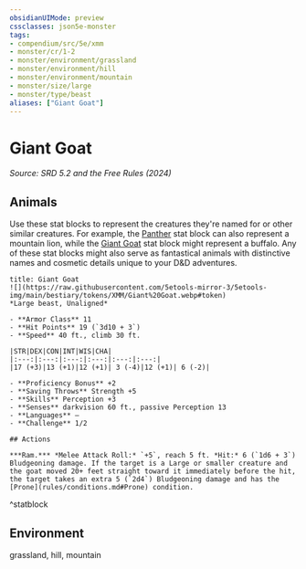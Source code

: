 ```yaml
---
obsidianUIMode: preview
cssclasses: json5e-monster
tags:
- compendium/src/5e/xmm
- monster/cr/1-2
- monster/environment/grassland
- monster/environment/hill
- monster/environment/mountain
- monster/size/large
- monster/type/beast
aliases: ["Giant Goat"]
---
```

# Giant Goat
*Source: SRD 5.2 and the Free Rules (2024)*  

## Animals

Use these stat blocks to represent the creatures they're named for or other similar creatures. For example, the [Panther](compendium/bestiary/beast/panther-xmm.md) stat block can also represent a mountain lion, while the [Giant Goat](compendium/bestiary/beast/giant-goat-xmm.md) stat block might represent a buffalo. Any of these stat blocks might also serve as fantastical animals with distinctive names and cosmetic details unique to your D&D adventures.

```ad-statblock
title: Giant Goat
![](https://raw.githubusercontent.com/5etools-mirror-3/5etools-img/main/bestiary/tokens/XMM/Giant%20Goat.webp#token)
*Large beast, Unaligned*

- **Armor Class** 11
- **Hit Points** 19 (`3d10 + 3`)
- **Speed** 40 ft., climb 30 ft.

|STR|DEX|CON|INT|WIS|CHA|
|:---:|:---:|:---:|:---:|:---:|:---:|
|17 (+3)|13 (+1)|12 (+1)| 3 (-4)|12 (+1)| 6 (-2)|

- **Proficiency Bonus** +2
- **Saving Throws** Strength +5
- **Skills** Perception +3
- **Senses** darkvision 60 ft., passive Perception 13
- **Languages** —
- **Challenge** 1/2

## Actions

***Ram.*** *Melee Attack Roll:* `+5`, reach 5 ft. *Hit:* 6 (`1d6 + 3`) Bludgeoning damage. If the target is a Large or smaller creature and the goat moved 20+ feet straight toward it immediately before the hit, the target takes an extra 5 (`2d4`) Bludgeoning damage and has the [Prone](rules/conditions.md#Prone) condition.
```
^statblock

## Environment

grassland, hill, mountain